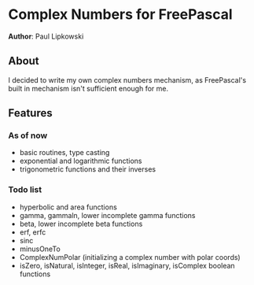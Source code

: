 # Complex Numbers for FreePascal

**Author**: Paul Lipkowski

## About
I decided to write my own complex numbers mechanism, as FreePascal's built in mechanism isn't sufficient enough for me.  

## Features

### As of now
- basic routines, type casting
- exponential and logarithmic functions
- trigonometric functions and their inverses

### Todo list
- hyperbolic and area functions
- gamma, gammaln, lower incomplete gamma functions
- beta, lower incomplete beta functions
- erf, erfc
- sinc 
- minusOneTo
- ComplexNumPolar (initializing a complex number with polar coords)
- isZero, isNatural, isInteger, isReal, isImaginary, isComplex boolean functions